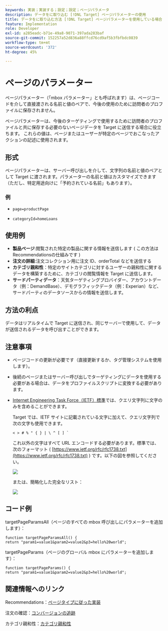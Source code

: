 ```yaml
---
keywords: 実装；実装する；設定；設定；ページパラメータ
description: データをに取り込む [!DNL Target] ページパラメーターの使用
title: データをに取り込む方法 [!DNL Target] ページパラメーターを使用している場合
feature: Implementation
role: Developer
exl-id: a285eadc-b71e-49a8-9071-397ada283baf
source-git-commit: 152257a52d836a88ffcd76cd9af5b3fbfbdc0839
workflow-type: tm+mt
source-wordcount: '372'
ht-degree: 45%

---
```


# ページのパラメーター

ページパラメーター（「mbox パラメーター」とも呼ばれます）は、ページコードを介して直接渡される名前と値のペアで、今後の使用のために訪問者のプロファイルに保存されません。

ページパラメーターは、今後のターゲティングで使用するために訪問者のプロファイルと共に保存する必要のないページデータを Target に送信する場合に役立ちます。 これらの値は、ページまたはユーザーが特定のページでおこなったアクションの記述に使用されます。

## 形式

ページパラメーターは、サーバー呼び出しを介して、文字列の名前と値のペアとして Target に渡されます。パラメーターの名前と値はカスタマイズできます（ただし、特定用途向けに「予約されている名前」もあります）。

### 例

* `page=productPage`

* `categoryId=homeLoans`

## 使用例

* **製品ページ**:閲覧された特定の製品に関する情報を送信します ( この方法はRecommendationsの仕組みです )
* **注文の詳細**:注文コレクション用に注文 ID、orderTotal などを送信する
* **カテゴリ親和性**：特定のサイトカテゴリに対するユーザーの親和性に関するデータを構築するために、カテゴリの閲覧情報を Target に送信します。
* **サードパーティデータ**：天気ターゲティングプロバイダー、アカウントデータ（例：DemandBase）、デモグラフィックデータ（例：Experian）など、サードパーティのデータソースからの情報を送信します。

## 方法の利点

データはリアルタイムで Target に送信され、同じサーバーで使用して、データが送信されるデータを呼び出すことができます。

## 注意事項

* ページコードの更新が必要です（直接更新するか、タグ管理システムを使用します）。
* 後続のページまたはサーバー呼び出しでターゲティングにデータを使用する必要がある場合は、データをプロファイルスクリプトに変換する必要があります。
* [Internet Engineering Task Force（IETF）標準](https://www.ietf.org/rfc/rfc3986.txt)では、クエリ文字列に文字のみを含めることができます。

   Target では、IETF サイトに記載されている文字に加えて、クエリ文字列で次の文字も使用できます。

   ```< > # % " { } | \ ^ [ ] ` ```

   これ以外の文字はすべて URL エンコードする必要があります。標準では、次のフォーマット ( [https://www.ietf.org/rfc/rfc1738.txt](https://www.ietf.org/rfc/rfc1738.txt) ) です。以下の図を参照してください。

   ![](assets/ietf1.png)

   または、簡略化した完全なリスト：

   ![](assets/ietf2.png)

## コード例

targetPageParamsAll（ページのすべての mbox 呼び出しにパラメーターを追加します）：

`function targetPageParamsAll() { return "param1=value1&param2=value2&p3=hello%20world";`

targetPageParams（ページのグローバル mbox にパラメーターを追加します）：

`function targetPageParams() { return "param1=value1&param2=value2&p3=hello%20world";`

## 関連情報へのリンク

Recommendations：[ページタイプに従った実装](/help/main/c-recommendations/plan-implement.md#reference_DE38BB07BD3C4511B176CDAB45E126FC)

注文の確認：[コンバージョンの追跡](/help/main/c-implementing-target/c-implementing-target-for-client-side-web/how-to-deployatjs/implementing-target-without-a-tag-manager.md#task_E85D2F64FEB84201A594F2288FABF053)

カテゴリ親和性：[カテゴリ親和性](/help/main/c-target/c-visitor-profile/category-affinity.md#concept_75EC1E1123014448B8B92AD16B2D72CC)
